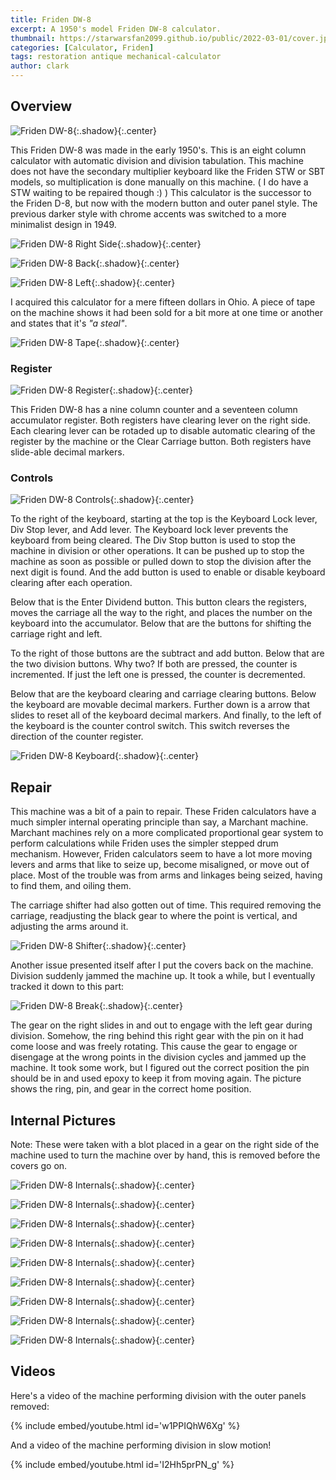 ```yaml
---
title: Friden DW-8
excerpt: A 1950's model Friden DW-8 calculator.
thumbnail: https://starwarsfan2099.github.io/public/2022-03-01/cover.jpg
categories: [Calculator, Friden]
tags: restoration antique mechanical-calculator
author: clark
---
```


## Overview 


![Friden DW-8](https://starwarsfan2099.github.io/public/2022-03-01/main.jpg){:.shadow}{:.center}


This Friden DW-8 was made in the early 1950's. This is an eight column calculator with automatic division and division tabulation. This machine does not have the secondary multiplier keyboard like the Friden STW or SBT models, so multiplication is done manually on this machine. ( I do have a STW waiting to be repaired though :) ) This calculator is the successor to the Friden D-8, but now with the modern button and outer panel style. The previous darker style with chrome accents was switched to a more minimalist design in 1949.


![Friden DW-8 Right Side](https://starwarsfan2099.github.io/public/2022-03-01/right_side.jpg){:.shadow}{:.center}



![Friden DW-8 Back](https://starwarsfan2099.github.io/public/2022-03-01/back.jpg){:.shadow}{:.center}



![Friden DW-8 Left](https://starwarsfan2099.github.io/public/2022-03-01/left_side.jpg){:.shadow}{:.center}


I acquired this calculator for a mere fifteen dollars in Ohio. A piece of tape on the machine shows it had been sold for a bit more at one time or another and states that it's *"a steal"*.


![Friden DW-8 Tape](https://starwarsfan2099.github.io/public/2022-03-01/tape.jpg){:.shadow}{:.center}


### Register


![Friden DW-8 Register](https://starwarsfan2099.github.io/public/2022-03-01/register.jpg){:.shadow}{:.center}


This Friden DW-8 has a nine column counter and a seventeen column accumulator register. Both registers have clearing lever on the right side. Each clearing lever can be rotaded up to disable automatic clearing of the register by the machine or the Clear Carriage button. Both registers have slide-able decimal markers.

### Controls


![Friden DW-8 Controls](https://starwarsfan2099.github.io/public/2022-03-01/controls.jpg){:.shadow}{:.center}


To the right of the keyboard, starting at the top is the Keyboard Lock lever, Div Stop lever, and Add lever. The Keyboard lock lever prevents the keyboard from being cleared. The Div Stop button is used to stop the machine in division or other operations. It can be pushed up to stop the machine as soon as possible or pulled down to stop the division after the next digit is found. And the add button is used to enable or disable keyboard clearing after each operation. 

Below that is the Enter Dividend button. This button clears the registers, moves the carriage all the way to the right, and places the number on the keyboard into the accumulator. Below that are the buttons for shifting the carriage right and left. 

To the right of those buttons are the subtract and add button. Below that are the two division buttons. Why two? If both are pressed, the counter is incremented. If just the left one is pressed, the counter is decremented. 

Below that are the keyboard clearing and carriage clearing buttons. Below the keyboard are movable decimal markers. Further down is a arrow that slides to reset all of the keyboard decimal markers. And finally, to the left of the keyboard is the counter control switch. This switch reverses the direction of the counter register. 


![Friden DW-8 Keyboard](https://starwarsfan2099.github.io/public/2022-03-01/keyboard.jpg){:.shadow}{:.center}


## Repair

This machine was a bit of a pain to repair. These Friden calculators have a much simpler internal operating principle than say, a Marchant machine. Marchant machines rely on a more complicated proportional gear system to perform calculations while Friden uses the simpler stepped drum mechanism. However, Friden calculators seem to have a lot more moving levers and arms that like to seize up, become misaligned, or move out of place. Most of the trouble was from arms and linkages being seized, having to find them, and oiling them. 

The carriage shifter had also gotten out of time. This required removing the carriage, readjusting the black gear to where the point is vertical, and adjusting the arms around it. 


![Friden DW-8 Shifter](https://starwarsfan2099.github.io/public/2022-03-01/shifter.jpg){:.shadow}{:.center}


Another issue presented itself after I put the covers back on the machine. Division suddenly jammed the machine up. It took a while, but I eventually tracked it down to this part:


![Friden DW-8 Break](https://starwarsfan2099.github.io/public/2022-03-01/break.jpg){:.shadow}{:.center}


The gear on the right slides in and out to engage with the left gear during division. Somehow, the ring behind this right gear with the pin on it had come loose and was freely rotating. This cause the gear to engage or disengage at the wrong points in the division cycles and jammed up the machine. It took some work, but I figured out the correct position the pin should be in and used epoxy to keep it from moving again. The picture shows the ring, pin, and gear in the correct home position. 


## Internal Pictures

Note: These were taken with a blot placed in a gear on the right side of the machine used to turn the machine over by hand, this is removed before the covers go on.


![Friden DW-8 Internals](https://starwarsfan2099.github.io/public/2022-03-01/internal_1.jpg){:.shadow}{:.center}



![Friden DW-8 Internals](https://starwarsfan2099.github.io/public/2022-03-01/internal_2.jpg){:.shadow}{:.center}



![Friden DW-8 Internals](https://starwarsfan2099.github.io/public/2022-03-01/internal_3.jpg){:.shadow}{:.center}



![Friden DW-8 Internals](https://starwarsfan2099.github.io/public/2022-03-01/internal_4.jpg){:.shadow}{:.center}



![Friden DW-8 Internals](https://starwarsfan2099.github.io/public/2022-03-01/internal_5.jpg){:.shadow}{:.center}



![Friden DW-8 Internals](https://starwarsfan2099.github.io/public/2022-03-01/internal_6.jpg){:.shadow}{:.center}



![Friden DW-8 Internals](https://starwarsfan2099.github.io/public/2022-03-01/internal_7.jpg){:.shadow}{:.center}



![Friden DW-8 Internals](https://starwarsfan2099.github.io/public/2022-03-01/internal_8.jpg){:.shadow}{:.center}



![Friden DW-8 Internals](https://starwarsfan2099.github.io/public/2022-03-01/internal_9.jpg){:.shadow}{:.center}


## Videos

Here's a video of the machine performing division with the outer panels removed:

{% include embed/youtube.html id='w1PPIQhW6Xg' %}

And a video of the machine performing division in slow motion!

{% include embed/youtube.html id='I2Hh5prPN_g' %}
